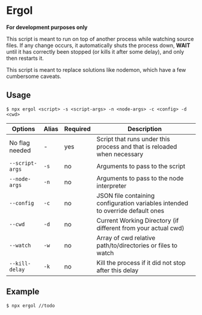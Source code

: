 # Ergol

__For development purposes only__

This script is meant to run on top of another process while watching source files. If any change occurs, it automatically shuts the process down, __WAIT__ until it has correctly been stopped (or kills it after some delay), and only then restarts it.

This script is meant to replace solutions like nodemon, which have a few cumbersome caveats.


## Usage

` $ npx ergol <script> -s <script-args> -n <node-args> -c <config> -d <cwd>
`

| Options         | Alias | Required | Description                                                             |
|-----------------|-------|----------|-------------------------------------------------------------------------|
| No flag needed  | -     | yes      | Script that runs under this process and that is reloaded when necessary |
| `--script-args` | `-s`  | no       | Arguments to pass to the script                                         |
| `--node-args`   | `-n`  | no       | Arguments to pass to the node interpreter                               |
| `--config`      | `-c`  | no       | JSON file containing configuration variables intended to override default ones |
| `--cwd`         | `-d`  | no       | Current Working Directory (if different from your actual cwd)           |
| `--watch`       | `-w`  | no       | Array of cwd relative path/to/directories or files to watch             |
| `--kill-delay`  | `-k`  | no       | Kill the process if it did not stop after this delay                    |


## Example

```sh-session
$ npx ergol //todo
```
